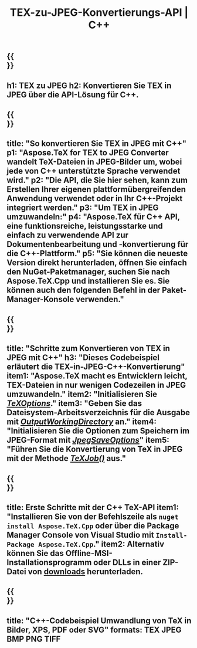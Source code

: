﻿---
translation: true
template: /_templates/_conversion-child-cpp.md
title: TEX-zu-JPEG-Konvertierungs-API | C++
description: TeX-zu-JPEG-Konvertierungsfunktion. Integrieren Sie diese lokale C++-Bibliothek in Ihr Projekt oder verwenden Sie plattformübergreifende Anwendungen, um TeX in JPEG zu konvertieren.
keywords: tex zu jpeg api cpp, tex2jpeg integrieren c++
url: /cpp/conversion/tex-to-jpeg/
family: tex
platformtag: cpp
feature: conversion
informat: TEX
outformat: JPEG
otherformats: BMP PNG TIFF PDF SVG XPS
---

{{<section banner>}}
---
h1: TEX zu JPEG
h2: Konvertieren Sie TEX in JPEG über die API-Lösung für C++.
---

{{<section overview>}}
---
title: "So konvertieren Sie TEX in JPEG mit C++"
p1: "Aspose.TeX for TEX to JPEG Converter wandelt TeX-Dateien in JPEG-Bilder um, wobei jede von C++ unterstützte Sprache verwendet wird."
p2: "Die API, die Sie hier sehen, kann zum Erstellen Ihrer eigenen plattformübergreifenden Anwendung verwendet oder in Ihr C++-Projekt integriert werden."
p3: "Um TEX in JPEG umzuwandeln:"
p4: "Aspose.TeX für C++ API, eine funktionsreiche, leistungsstarke und einfach zu verwendende API zur Dokumentenbearbeitung und -konvertierung für die C++-Plattform."
p5: "Sie können die neueste Version direkt herunterladen, öffnen Sie einfach den NuGet-Paketmanager, suchen Sie nach Aspose.TeX.Cpp und installieren Sie es. Sie können auch den folgenden Befehl in der Paket-Manager-Konsole verwenden."
---

{{<section feature1>}}
---
title: "Schritte zum Konvertieren von TEX in JPEG mit C++"
h3: "Dieses Codebeispiel erläutert die TEX-in-JPEG-C++-Konvertierung"
item1: "Aspose.TeX macht es Entwicklern leicht, TEX-Dateien in nur wenigen Codezeilen in JPEG umzuwandeln."
item2: "Initialisieren Sie [*TeXOptions*](https://reference.aspose.com/tex/cpp/class/aspose.te_x.te_x_options)."
item3: "Geben Sie das Dateisystem-Arbeitsverzeichnis für die Ausgabe mit [*OutputWorkingDirectory*](https://reference.aspose.com/tex/cpp/class/aspose.te_x.te_x_options#aa4f4ea6dab7db5ba1b40800495f16f63) an."
item4: "Initialisieren Sie die Optionen zum Speichern im JPEG-Format mit [*JpegSaveOptions*](https://reference.aspose.com/tex/cpp/class/aspose.te_x.presentation.image.jpeg_save_options)"
item5: "Führen Sie die Konvertierung von TeX in JPEG mit der Methode [*TeXJob()*](https://reference.aspose.com/tex/cpp/class/aspose.te_x.te_x_job) aus."
---

{{<section feature2>}}
---
title: Erste Schritte mit der C++ TeX-API
item1: "Installieren Sie von der Befehlszeile als ```nuget install Aspose.TeX.Cpp``` oder über die Package Manager Console von Visual Studio mit ```Install-Package Aspose.TeX.Cpp```."
item2: Alternativ können Sie das Offline-MSI-Installationsprogramm oder DLLs in einer ZIP-Datei von [downloads](https://downloads.aspose.com/tex/cpp) herunterladen.
---

{{<section widget>}}
---
title: "C++-Codebeispiel Umwandlung von TeX in Bilder, XPS, PDF oder SVG"
formats: TEX JPEG BMP PNG TIFF
---